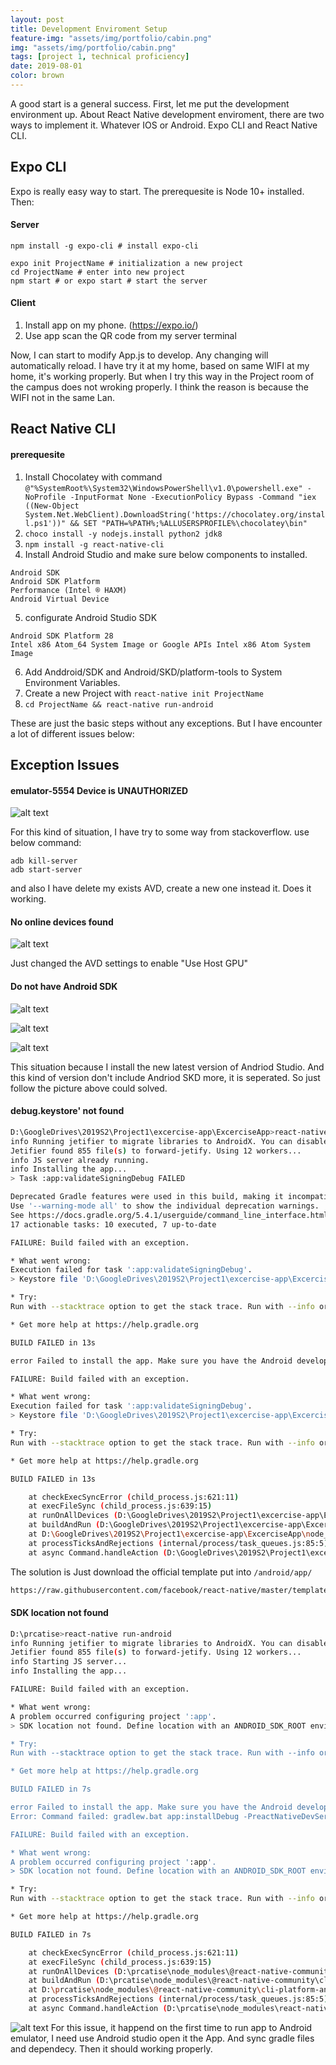 ```yaml
---
layout: post
title: Development Enviroment Setup
feature-img: "assets/img/portfolio/cabin.png"
img: "assets/img/portfolio/cabin.png"
tags: [project 1, technical proficiency]
date: 2019-08-01
color: brown
---
```


A good start is a general success. First, let me put the development environment up. About React Native development enviroment, there are two ways to implement it. Whatever IOS or Android. Expo CLI and React Native CLI.

## Expo CLI

Expo is really easy way to start. The prerequesite is Node 10+ installed. Then:

#### Server
```
npm install -g expo-cli # install expo-cli

expo init ProjectName # initialization a new project
cd ProjectName # enter into new project
npm start # or expo start # start the server
```
#### Client
1. Install app on my phone. (https://expo.io/)
2. Use app scan the QR code from my server terminal

Now, I can start to modify App.js to develop. Any changing will automatically reload. I have try it at my home, based on same WIFI at my home, it's working properly. But when I try this way in the Project room of the campus does not wroking properly. I think the reason is because the WIFI not in the same Lan.


## React Native CLI

#### prerequesite
1. Install Chocolatey with command `@"%SystemRoot%\System32\WindowsPowerShell\v1.0\powershell.exe" -NoProfile -InputFormat None -ExecutionPolicy Bypass -Command "iex ((New-Object System.Net.WebClient).DownloadString('https://chocolatey.org/install.ps1'))" && SET "PATH=%PATH%;%ALLUSERSPROFILE%\chocolatey\bin"`
2. `choco install -y nodejs.install python2 jdk8`
3. `npm install -g react-native-cli`
4. Install Android Studio and make sure below components to installed.
```
Android SDK
Android SDK Platform
Performance (Intel ® HAXM)
Android Virtual Device
```
5. configurate Android Studio SDK
```
Android SDK Platform 28
Intel x86 Atom_64 System Image or Google APIs Intel x86 Atom System Image
```
6. Add Anddroid/SDK and Android/SKD/platform-tools to System Environment Variables.
7. Create a new Project with `react-native init ProjectName`
8. `cd ProjectName && react-native run-android`

These are just the basic steps without any exceptions. But I have encounter a lot of different issues below:

## Exception Issues

#### emulator-5554 Device is UNAUTHORIZED

![alt text](https://github.com/aemooooon/app/blob/master/assets/img/p/001.png?raw=true "emulator-5554 Device is UNAUTHORIZED")

For this kind of situation, I have try to some way from stackoverflow. use below command:
```
adb kill-server
adb start-server
```
and also I have delete my exists AVD, create a new one instead it. Does it working.

#### No online devices found

![alt text](https://github.com/aemooooon/app/blob/master/assets/img/p/002.png?raw=true "No online devices found")

Just changed the AVD settings to enable "Use Host GPU"


#### Do not have Android SDK

![alt text](https://github.com/aemooooon/app/blob/master/assets/img/p/003.png?raw=true "Do not have Android SDK")

![alt text](https://github.com/aemooooon/app/blob/master/assets/img/p/004.png?raw=true "Do not have Android SDK")

![alt text](https://github.com/aemooooon/app/blob/master/assets/img/p/005.png?raw=true "Do not have Android SDK")

This situation because I install the new latest version of Andriod Studio. And this kind of version don't include Andriod SKD more, it is seperated. So just follow the picture above could solved.


#### debug.keystore' not found 
```bash
D:\GoogleDrives\2019S2\Project1\excercise-app\ExcerciseApp>react-native run-android
info Running jetifier to migrate libraries to AndroidX. You can disable it using "--no-jetifier" flag.
Jetifier found 855 file(s) to forward-jetify. Using 12 workers...
info JS server already running.
info Installing the app...
> Task :app:validateSigningDebug FAILED

Deprecated Gradle features were used in this build, making it incompatible with Gradle 6.0.
Use '--warning-mode all' to show the individual deprecation warnings.
See https://docs.gradle.org/5.4.1/userguide/command_line_interface.html#sec:command_line_warnings
17 actionable tasks: 10 executed, 7 up-to-date

FAILURE: Build failed with an exception.

* What went wrong:
Execution failed for task ':app:validateSigningDebug'.
> Keystore file 'D:\GoogleDrives\2019S2\Project1\excercise-app\ExcerciseApp\android\app\debug.keystore' not found for signing config 'debug'.

* Try:
Run with --stacktrace option to get the stack trace. Run with --info or --debug option to get more log output. Run with --scan to get full insights.

* Get more help at https://help.gradle.org

BUILD FAILED in 13s

error Failed to install the app. Make sure you have the Android development environment set up: https://facebook.github.io/react-native/docs/getting-started.html#android-development-environment. Run CLI with --verbose flag for more details.Error: Command failed: gradlew.bat app:installDebug -PreactNativeDevServerPort=8081

FAILURE: Build failed with an exception.

* What went wrong:
Execution failed for task ':app:validateSigningDebug'.
> Keystore file 'D:\GoogleDrives\2019S2\Project1\excercise-app\ExcerciseApp\android\app\debug.keystore' not found for signing config 'debug'.

* Try:
Run with --stacktrace option to get the stack trace. Run with --info or --debug option to get more log output. Run with --scan to get full insights.

* Get more help at https://help.gradle.org

BUILD FAILED in 13s

    at checkExecSyncError (child_process.js:621:11)
    at execFileSync (child_process.js:639:15)
    at runOnAllDevices (D:\GoogleDrives\2019S2\Project1\excercise-app\ExcerciseApp\node_modules\@react-native-community\cli-platform-android\build\commands\runAndroid\runOnAllDevices.js:75:39)
    at buildAndRun (D:\GoogleDrives\2019S2\Project1\excercise-app\ExcerciseApp\node_modules\@react-native-community\cli-platform-android\build\commands\runAndroid\index.js:169:41)
    at D:\GoogleDrives\2019S2\Project1\excercise-app\ExcerciseApp\node_modules\@react-native-community\cli-platform-android\build\commands\runAndroid\index.js:135:12
    at processTicksAndRejections (internal/process/task_queues.js:85:5)
    at async Command.handleAction (D:\GoogleDrives\2019S2\Project1\excercise-app\ExcerciseApp\node_modules\react-native\node_modules\@react-native-community\cli\build\cliEntry.js:160:7)
```
The solution is Just download the official template put into `/android/app/`
```html
https://raw.githubusercontent.com/facebook/react-native/master/template/android/app/debug.keystore
```


#### SDK location not found
```bash
D:\prcatise>react-native run-android
info Running jetifier to migrate libraries to AndroidX. You can disable it using "--no-jetifier" flag.
Jetifier found 855 file(s) to forward-jetify. Using 12 workers...
info Starting JS server...
info Installing the app...

FAILURE: Build failed with an exception.

* What went wrong:
A problem occurred configuring project ':app'.
> SDK location not found. Define location with an ANDROID_SDK_ROOT environment variable or by setting the sdk.dir path in your project's local properties file at 'D:\prcatise\android\local.properties'.

* Try:
Run with --stacktrace option to get the stack trace. Run with --info or --debug option to get more log output. Run with --scan to get full insights.

* Get more help at https://help.gradle.org

BUILD FAILED in 7s

error Failed to install the app. Make sure you have the Android development environment set up: https://facebook.github.io/react-native/docs/getting-started.html#android-development-environment. Run CLI with --verbose flag for more details.
Error: Command failed: gradlew.bat app:installDebug -PreactNativeDevServerPort=8081

FAILURE: Build failed with an exception.

* What went wrong:
A problem occurred configuring project ':app'.
> SDK location not found. Define location with an ANDROID_SDK_ROOT environment variable or by setting the sdk.dir path in your project's local properties file at 'D:\prcatise\android\local.properties'.

* Try:
Run with --stacktrace option to get the stack trace. Run with --info or --debug option to get more log output. Run with --scan to get full insights.

* Get more help at https://help.gradle.org

BUILD FAILED in 7s

    at checkExecSyncError (child_process.js:621:11)
    at execFileSync (child_process.js:639:15)
    at runOnAllDevices (D:\prcatise\node_modules\@react-native-community\cli-platform-android\build\commands\runAndroid\runOnAllDevices.js:74:39)
    at buildAndRun (D:\prcatise\node_modules\@react-native-community\cli-platform-android\build\commands\runAndroid\index.js:158:41)
    at D:\prcatise\node_modules\@react-native-community\cli-platform-android\build\commands\runAndroid\index.js:125:12
    at processTicksAndRejections (internal/process/task_queues.js:85:5)
    at async Command.handleAction (D:\prcatise\node_modules\react-native\node_modules\@react-native-community\cli\build\cliEntry.js:160:7)
```
![alt text](https://github.com/aemooooon/app/blob/master/assets/img/p/008.png?raw=true "SDK location not found")
For this issue, it happend on the first time to run app to Android emulator, I need use Android studio open it the App. And sync gradle files and dependecy. Then it should working properly.


